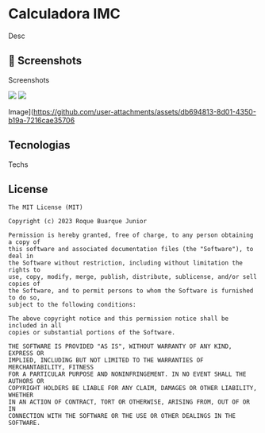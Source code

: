 # Calculadora IMC
Desc

## :camera_flash: Screenshots
<!-- You can add more screenshots here if you like -->
Screenshots

<img src="https://github.com/user-attachments/assets/db694813-8d01-4350-b19a-7216cae35706" width-70/> <img  src="Image](https://github.com/user-attachments/assets/b34fbd4d-2d37-447b-ab8b-7f3236308972" width-70/>

Image](https://github.com/user-attachments/assets/db694813-8d01-4350-b19a-7216cae35706
## Tecnologias
Techs


## License
```
The MIT License (MIT)

Copyright (c) 2023 Roque Buarque Junior

Permission is hereby granted, free of charge, to any person obtaining a copy of
this software and associated documentation files (the "Software"), to deal in
the Software without restriction, including without limitation the rights to
use, copy, modify, merge, publish, distribute, sublicense, and/or sell copies of
the Software, and to permit persons to whom the Software is furnished to do so,
subject to the following conditions:

The above copyright notice and this permission notice shall be included in all
copies or substantial portions of the Software.

THE SOFTWARE IS PROVIDED "AS IS", WITHOUT WARRANTY OF ANY KIND, EXPRESS OR
IMPLIED, INCLUDING BUT NOT LIMITED TO THE WARRANTIES OF MERCHANTABILITY, FITNESS
FOR A PARTICULAR PURPOSE AND NONINFRINGEMENT. IN NO EVENT SHALL THE AUTHORS OR
COPYRIGHT HOLDERS BE LIABLE FOR ANY CLAIM, DAMAGES OR OTHER LIABILITY, WHETHER
IN AN ACTION OF CONTRACT, TORT OR OTHERWISE, ARISING FROM, OUT OF OR IN
CONNECTION WITH THE SOFTWARE OR THE USE OR OTHER DEALINGS IN THE SOFTWARE.
```
